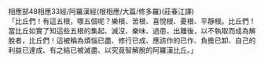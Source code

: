 相應部48相應33經/阿羅漢經(根相應/大篇/修多羅)(莊春江譯)  
「比丘們！有這五根，哪五個呢？樂根、苦根、喜悅根、憂根、平靜根。比丘們！當比丘如實了知這些五根的集起、滅沒、樂味、過患、出離後，以不執取而成為解脫者，比丘們！這被稱為煩惱已盡、修行已成、應該作的已作、負擔已卸、自己的利益已達成、有之結已被滅盡、以究竟智解脫的阿羅漢比丘。」  
  
  

